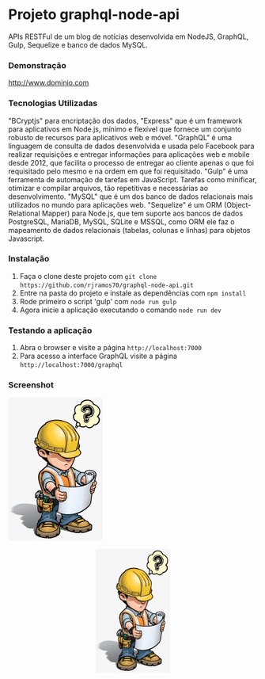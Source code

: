 Projeto graphql-node-api
========================

APIs RESTFul de um blog de notícias desenvolvida em NodeJS, GraphQL, Gulp, Sequelize e banco de dados MySQL.


### Demonstração

http://www.dominio.com


### Tecnologias Utilizadas

 "BCryptjs" para encriptação dos dados, "Express" que é um framework para aplicativos em Node.js, mínimo e flexível que fornece um conjunto robusto de recursos para aplicativos web e móvel. "GraphQL" é uma linguagem de consulta de dados desenvolvida e usada pelo Facebook para realizar requisições e entregar informações para aplicações web e mobile desde 2012, que facilita o processo de entregar ao cliente apenas o que foi requisitado pelo mesmo e na ordem em que foi requisitado. "Gulp" é uma ferramenta de automação de tarefas em JavaScript. Tarefas como minificar, otimizar e compilar arquivos, tão repetitivas e necessárias ao desenvolvimento. "MySQL" que é um dos banco de dados relacionais mais utilizados no mundo para aplicações web. "Sequelize" é um ORM (Object-Relational Mapper) para Node.js, que tem suporte aos bancos de dados PostgreSQL, MariaDB, MySQL, SQLite e MSSQL, como ORM ele faz o mapeamento de dados relacionais (tabelas, colunas e linhas) para objetos Javascript.
 

### Instalação

1. Faça o clone deste projeto com `git clone https://github.com/rjramos70/graphql-node-api.git`
2. Entre na pasta do projeto e instale as dependências com `npm install`
3. Rode primeiro o script 'gulp' com `node run gulp`
4. Agora inicie a aplicação executando o comando `node run dev`


### Testando a aplicação

1. Abra o browser e visite a página `http://localhost:7000`
2. Para acesso a interface GraphQL visite a página `http://localhost:7000/graphql`

### Screenshot

![screenshot](https://github.com/rjramos70/graphql-node-api/blob/master/images/under_cosntruction_1.jpg)
 
<p align="center">
  <img src="https://github.com/rjramos70/graphql-node-api/blob/master/images/under_cosntruction_1.jpg" width="150" height="250" title="Print da interface do GraphQL">
</p>
